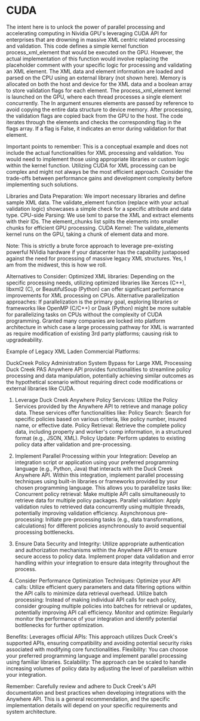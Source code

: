 # CUDA
The intent here is to unlock the power of parallel processing and accelerating computing in Nividia GPU's leveraging CUDA API for enterprises that are drowning in massive XML centric related processing and validation. 
This code defines a simple kernel function process_xml_element that would be executed on the GPU. 
However, the actual implementation of this function would involve replacing the placeholder comment with your specific logic for processing and validating an XML element.
The XML data and element information are loaded and parsed on the CPU using an external library (not shown here).
Memory is allocated on both the host and device for the XML data and a boolean array to store validation flags for each element.
The process_xml_element kernel is launched on the GPU, where each thread processes a single element concurrently. 
The In argument ensures elements are passed by reference to avoid copying the entire data structure to device memory.
After processing, the validation flags are copied back from the GPU to the host.
The code iterates through the elements and checks the corresponding flag in the flags array. 
If a flag is False, it indicates an error during validation for that element.

Important points to remember:
This is a conceptual example and does not include the actual functionalities for XML processing and validation. 
You would need to implement those using appropriate libraries or custom logic within the kernel function.
Utilizing CUDA for XML processing can be complex and might not always be the most efficient approach. 
Consider the trade-offs between performance gains and development complexity before implementing such solutions.

Libraries and Data Preparation: We import necessary libraries and define sample XML data. The validate_element function (replace with your actual validation logic) showcases a simple check for a specific attribute and data type.
CPU-side Parsing: We use lxml to parse the XML and extract elements with their IDs. The element_chunks list splits the elements into smaller chunks for efficient GPU processing.
CUDA Kernel: The validate_elements kernel runs on the GPU, taking a chunk of element data and more.

Note: This is strictly a brute force approach to leverage pre-existing powerful NVidia hardware if your datacenter has the capability juxtaposed against the need for processing of massive legacy XML structures. Yes, I am from the midwest, this is how we roll. 

Alternatives to Consider:
Optimized XML libraries: Depending on the specific processing needs, utilizing optimized libraries like Xerces (C++), libxml2 (C), or BeautifulSoup (Python) can offer significant performance improvements for XML processing on CPUs.
Alternative parallelization approaches: If parallelization is the primary goal, exploring libraries or frameworks like OpenMP (C/C++) or Dask (Python) might be more suitable for parallelizing tasks on CPUs without the complexity of CUDA programming. 
Granted many companies are locked into platform architecture in which case a large processing pathway for XML is warranted as require modification of existing 3rd party platforms; causing risk to upgradeability. 

Example of Legacy XML Laden Commercial Platforms: 

DuckCreek Policy Administration System Bypass for Large XML Processing
Duck Creek PAS Anywhere API provides functionalities to streamline policy processing and data manipulation, potentially achieving similar outcomes as the hypothetical scenario without requiring direct code modifications or external libraries like CUDA. 

1. Leverage Duck Creek Anywhere Policy Services:
Utilize the Policy Services provided by the Anywhere API to retrieve and manage policy data. These services offer functionalities like:
Policy Search: Search for specific policies based on various criteria, like policy number, insured name, or effective date.
Policy Retrieval: Retrieve the complete policy data, including property and worker's comp information, in a structured format (e.g., JSON, XML).
Policy Update: Perform updates to existing policy data after validation and pre-processing.

3. Implement Parallel Processing within your Integration:
Develop an integration script or application using your preferred programming language (e.g., Python, Java) that interacts with the Duck Creek Anywhere API.
Within this integration, implement parallel processing techniques using built-in libraries or frameworks provided by your chosen programming language. This allows you to parallelize tasks like:
Concurrent policy retrieval: Make multiple API calls simultaneously to retrieve data for multiple policy packages.
Parallel validation: Apply validation rules to retrieved data concurrently using multiple threads, potentially improving validation efficiency.
Asynchronous pre-processing: Initiate pre-processing tasks (e.g., data transformations, calculations) for different policies asynchronously to avoid sequential processing bottlenecks.

4. Ensure Data Security and Integrity:
Utilize appropriate authentication and authorization mechanisms within the Anywhere API to ensure secure access to policy data.
Implement proper data validation and error handling within your integration to ensure data integrity throughout the process.

5. Consider Performance Optimization Techniques:
Optimize your API calls: Utilize efficient query parameters and data filtering options within the API calls to minimize data retrieval overhead.
Utilize batch processing: Instead of making individual API calls for each policy, consider grouping multiple policies into batches for retrieval or updates, potentially improving API call efficiency.
Monitor and optimize: Regularly monitor the performance of your integration and identify potential bottlenecks for further optimization.

Benefits:
Leverages official APIs: This approach utilizes Duck Creek's supported APIs, ensuring compatibility and avoiding potential security risks associated with modifying core functionalities.
Flexibility: You can choose your preferred programming language and implement parallel processing using familiar libraries.
Scalability: The approach can be scaled to handle increasing volumes of policy data by adjusting the level of parallelism within your integration.

Remember:
Carefully review and adhere to Duck Creek's API documentation and best practices when developing integrations with the Anywhere API.
This is a general recommendation, and the specific implementation details will depend on your specific requirements and system architecture.
